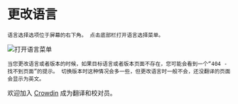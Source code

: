 # 更改语言

```{note}
语言选择选项位于屏幕的右下角。 点击底部栏打开语言选择菜单。
```

![打开语言菜单](../images/documentation_language_menu.png)

```{warning}
当您更改语言或者版本的时候，如果目标语言或者版本页面不存在，您可能会看到一个“404 - 找不到页面”的提示。 切换版本时这种情况会多一些，但更改语言时一般不会，还没翻译的页面会显示为英文。
```

欢迎加入 [Crowdin](https://crowdin.com/project/androidapsdocs) 成为翻译和校对员。
